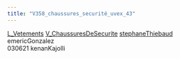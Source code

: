 ```yaml
---
title: "V358_chaussures_securité_uvex_43"
---
```


[L_Vetements](notes/equipements/L_Vetements.md) [V_ChaussuresDeSecurite](notes/equipements/vetements/V_ChaussuresDeSecurite.md) [stephaneThiebaud](notes/utilisateurs/beneficiaires/stephaneThiebaud.md)\
emericGonzalez\
030621 kenanKajolli